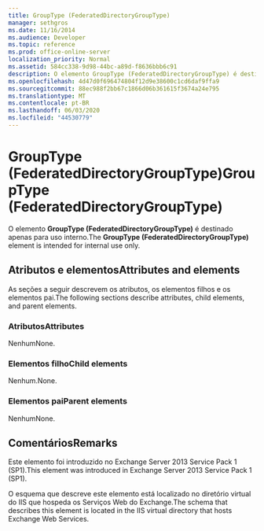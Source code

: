 ```yaml
---
title: GroupType (FederatedDirectoryGroupType)
manager: sethgros
ms.date: 11/16/2014
ms.audience: Developer
ms.topic: reference
ms.prod: office-online-server
localization_priority: Normal
ms.assetid: 584cc338-9d98-44bc-a89d-f8636bbb6c91
description: O elemento GroupType (FederatedDirectoryGroupType) é destinado apenas para uso interno.
ms.openlocfilehash: 4d47d0f696474804f12d9e38600c1cd6daf9ffa9
ms.sourcegitcommit: 88ec988f2bb67c1866d06b361615f3674a24e795
ms.translationtype: MT
ms.contentlocale: pt-BR
ms.lasthandoff: 06/03/2020
ms.locfileid: "44530779"
---
```

# <a name="grouptype-federateddirectorygrouptype"></a><span data-ttu-id="580e9-103">GroupType (FederatedDirectoryGroupType)</span><span class="sxs-lookup"><span data-stu-id="580e9-103">GroupType (FederatedDirectoryGroupType)</span></span>

<span data-ttu-id="580e9-104">O elemento **GroupType (FederatedDirectoryGroupType)** é destinado apenas para uso interno.</span><span class="sxs-lookup"><span data-stu-id="580e9-104">The **GroupType (FederatedDirectoryGroupType)** element is intended for internal use only.</span></span> 

## <a name="attributes-and-elements"></a><span data-ttu-id="580e9-105">Atributos e elementos</span><span class="sxs-lookup"><span data-stu-id="580e9-105">Attributes and elements</span></span>

<span data-ttu-id="580e9-106">As seções a seguir descrevem os atributos, os elementos filhos e os elementos pai.</span><span class="sxs-lookup"><span data-stu-id="580e9-106">The following sections describe attributes, child elements, and parent elements.</span></span>
  
### <a name="attributes"></a><span data-ttu-id="580e9-107">Atributos</span><span class="sxs-lookup"><span data-stu-id="580e9-107">Attributes</span></span>

<span data-ttu-id="580e9-108">Nenhum</span><span class="sxs-lookup"><span data-stu-id="580e9-108">None.</span></span>
  
### <a name="child-elements"></a><span data-ttu-id="580e9-109">Elementos filho</span><span class="sxs-lookup"><span data-stu-id="580e9-109">Child elements</span></span>

<span data-ttu-id="580e9-110">Nenhum.</span><span class="sxs-lookup"><span data-stu-id="580e9-110">None.</span></span>
  
### <a name="parent-elements"></a><span data-ttu-id="580e9-111">Elementos pai</span><span class="sxs-lookup"><span data-stu-id="580e9-111">Parent elements</span></span>

<span data-ttu-id="580e9-112">Nenhum</span><span class="sxs-lookup"><span data-stu-id="580e9-112">None.</span></span>
  
## <a name="remarks"></a><span data-ttu-id="580e9-113">Comentários</span><span class="sxs-lookup"><span data-stu-id="580e9-113">Remarks</span></span>

<span data-ttu-id="580e9-114">Este elemento foi introduzido no Exchange Server 2013 Service Pack 1 (SP1).</span><span class="sxs-lookup"><span data-stu-id="580e9-114">This element was introduced in Exchange Server 2013 Service Pack 1 (SP1).</span></span>
  
<span data-ttu-id="580e9-115">O esquema que descreve este elemento está localizado no diretório virtual do IIS que hospeda os Serviços Web do Exchange.</span><span class="sxs-lookup"><span data-stu-id="580e9-115">The schema that describes this element is located in the IIS virtual directory that hosts Exchange Web Services.</span></span>
  

